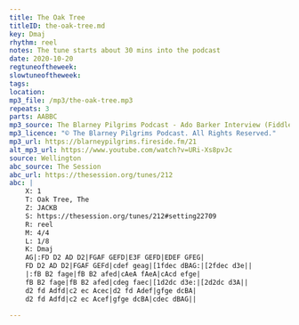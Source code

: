 ```yaml
---
title: The Oak Tree
titleID: the-oak-tree.md
key: Dmaj
rhythm: reel
notes: The tune starts about 30 mins into the podcast
date: 2020-10-20
regtuneoftheweek: 
slowtuneoftheweek: 
tags: 
location: 
mp3_file: /mp3/the-oak-tree.mp3
repeats: 3
parts: AABBC
mp3_source: The Blarney Pilgrims Podcast - Ado Barker Interview (Fiddle)
mp3_licence: "© The Blarney Pilgrims Podcast. All Rights Reserved." 
mp3_url: https://blarneypilgrims.fireside.fm/21
alt_mp3_url: https://www.youtube.com/watch?v=URi-Xs8pvJc
source: Wellington
abc_source: The Session
abc_url: https://thesession.org/tunes/212
abc: |
    X: 1
    T: Oak Tree, The
    Z: JACKB
    S: https://thesession.org/tunes/212#setting22709
    R: reel
    M: 4/4
    L: 1/8
    K: Dmaj
    AG|:FD D2 AD D2|FGAF GEFD|E3F GEFD|EDEF GFEG|
    FD D2 AD D2|FGAF GEFd|cdef geag|[1fdec dBAG:|[2fdec d3e||
    |:fB B2 fage|fB B2 afed|cAeA fAeA|cAcd efge|
    fB B2 fage|fB B2 afed|cdeg faec|[1d2dc d3e:|[2d2dc d3A||
    d2 fd Adfd|c2 ec Acec|d2 fd Adef|gfge dcBA|
    d2 fd Adfd|c2 ec Acef|gfge dcBA|cdec dBAG||

---
```

